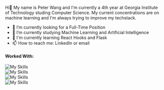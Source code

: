 Hi👋 My name is Peter Wang and I'm currently a 4th year at Georgia Institute of Technology studing Computer Science. My current concentrations are on machine learning and I'm always trying to improve my techstack.


- 🔭 I’m currently looking for a Full-Time Position
- 📘 I’m currently studying Machine Learning and Artificial Intelligence
- 🌱 I'm currently learning React Hooks and Flask
- 📫 How to reach me: LinkedIn or email

<h4>Worked With:</h4>

![My Skills](https://skillicons.dev/icons?i=vscode,androidstudio) <br>
![My Skills](https://skillicons.dev/icons?i=python,java,html,js,ts) <br>
![My Skills](https://skillicons.dev/icons?i=nextjs,react,tailwind,flask) <br>
![My Skills](https://skillicons.dev/icons?i=firebase,mysql)







